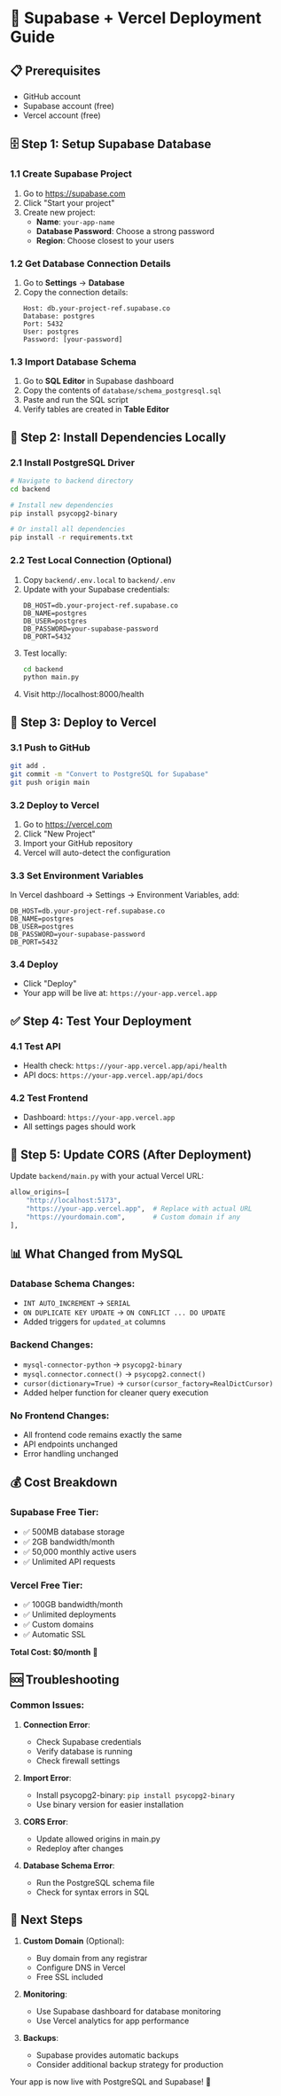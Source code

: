 # 🚀 Supabase + Vercel Deployment Guide

## 📋 Prerequisites
- GitHub account
- Supabase account (free)
- Vercel account (free)

## 🗄️ Step 1: Setup Supabase Database

### 1.1 Create Supabase Project
1. Go to https://supabase.com
2. Click "Start your project"
3. Create new project:
   - **Name**: `your-app-name`
   - **Database Password**: Choose a strong password
   - **Region**: Choose closest to your users

### 1.2 Get Database Connection Details
1. Go to **Settings** → **Database**
2. Copy the connection details:
   ```
   Host: db.your-project-ref.supabase.co
   Database: postgres
   Port: 5432
   User: postgres
   Password: [your-password]
   ```

### 1.3 Import Database Schema
1. Go to **SQL Editor** in Supabase dashboard
2. Copy the contents of `database/schema_postgresql.sql`
3. Paste and run the SQL script
4. Verify tables are created in **Table Editor**

## 🔧 Step 2: Install Dependencies Locally

### 2.1 Install PostgreSQL Driver
```bash
# Navigate to backend directory
cd backend

# Install new dependencies
pip install psycopg2-binary

# Or install all dependencies
pip install -r requirements.txt
```

### 2.2 Test Local Connection (Optional)
1. Copy `backend/.env.local` to `backend/.env`
2. Update with your Supabase credentials:
   ```env
   DB_HOST=db.your-project-ref.supabase.co
   DB_NAME=postgres
   DB_USER=postgres
   DB_PASSWORD=your-supabase-password
   DB_PORT=5432
   ```
3. Test locally:
   ```bash
   cd backend
   python main.py
   ```
4. Visit http://localhost:8000/health

## 🚀 Step 3: Deploy to Vercel

### 3.1 Push to GitHub
```bash
git add .
git commit -m "Convert to PostgreSQL for Supabase"
git push origin main
```

### 3.2 Deploy to Vercel
1. Go to https://vercel.com
2. Click "New Project"
3. Import your GitHub repository
4. Vercel will auto-detect the configuration

### 3.3 Set Environment Variables
In Vercel dashboard → Settings → Environment Variables, add:
```
DB_HOST=db.your-project-ref.supabase.co
DB_NAME=postgres
DB_USER=postgres
DB_PASSWORD=your-supabase-password
DB_PORT=5432
```

### 3.4 Deploy
- Click "Deploy"
- Your app will be live at: `https://your-app.vercel.app`

## ✅ Step 4: Test Your Deployment

### 4.1 Test API
- Health check: `https://your-app.vercel.app/api/health`
- API docs: `https://your-app.vercel.app/api/docs`

### 4.2 Test Frontend
- Dashboard: `https://your-app.vercel.app`
- All settings pages should work

## 🔧 Step 5: Update CORS (After Deployment)

Update `backend/main.py` with your actual Vercel URL:
```python
allow_origins=[
    "http://localhost:5173",
    "https://your-app.vercel.app",  # Replace with actual URL
    "https://yourdomain.com",       # Custom domain if any
],
```

## 📊 What Changed from MySQL

### Database Schema Changes:
- `INT AUTO_INCREMENT` → `SERIAL`
- `ON DUPLICATE KEY UPDATE` → `ON CONFLICT ... DO UPDATE`
- Added triggers for `updated_at` columns

### Backend Changes:
- `mysql-connector-python` → `psycopg2-binary`
- `mysql.connector.connect()` → `psycopg2.connect()`
- `cursor(dictionary=True)` → `cursor(cursor_factory=RealDictCursor)`
- Added helper function for cleaner query execution

### No Frontend Changes:
- All frontend code remains exactly the same
- API endpoints unchanged
- Error handling unchanged

## 💰 Cost Breakdown

### Supabase Free Tier:
- ✅ 500MB database storage
- ✅ 2GB bandwidth/month
- ✅ 50,000 monthly active users
- ✅ Unlimited API requests

### Vercel Free Tier:
- ✅ 100GB bandwidth/month
- ✅ Unlimited deployments
- ✅ Custom domains
- ✅ Automatic SSL

**Total Cost: $0/month** 🎉

## 🆘 Troubleshooting

### Common Issues:

1. **Connection Error**:
   - Check Supabase credentials
   - Verify database is running
   - Check firewall settings

2. **Import Error**:
   - Install psycopg2-binary: `pip install psycopg2-binary`
   - Use binary version for easier installation

3. **CORS Error**:
   - Update allowed origins in main.py
   - Redeploy after changes

4. **Database Schema Error**:
   - Run the PostgreSQL schema file
   - Check for syntax errors in SQL

## 🎯 Next Steps

1. **Custom Domain** (Optional):
   - Buy domain from any registrar
   - Configure DNS in Vercel
   - Free SSL included

2. **Monitoring**:
   - Use Supabase dashboard for database monitoring
   - Use Vercel analytics for app performance

3. **Backups**:
   - Supabase provides automatic backups
   - Consider additional backup strategy for production

Your app is now live with PostgreSQL and Supabase! 🚀
